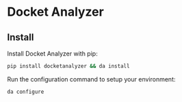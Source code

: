 # Docket Analyzer

## Install

Install Docket Analyzer with pip:

```bash
pip install docketanalyzer && da install
```

Run the configuration command to setup your environment:

```bash
da configure
```
